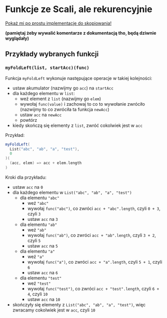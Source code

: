 # Funkcje ze Scali, ale rekurencyjnie
[Pokaż mi po prostu implementacje do skopiowania!](https://github.com/bartekmuzyk/bog_rekurencji/blob/master/src/main/scala/Main.scala)

**(pamiętaj żeby wywalić komentarze z dokumentacją tho, będą dziwnie wyglądały)**

## Przykłady wybranych funkcji
### `myFoldLeft(list, startAcc)(func)`

Funkcja `myFoldLeft` wykonuje następujące operacje w takiej kolejności:
- ustaw akumulator (nazwijmy go `acc`) na `startAcc`
- dla każdego elementu w `list`:
  - weź element z `list` (nazwijmy go `elem`)
  - wywołaj `func(value)` i zachowaj to co to wywołanie zwróciło (nazwijmy to co zwróciła ta funkcja `newAcc`)
  - ustaw `acc` na `newAcc`
  - powtórz
- kiedy skończą się elementy z `list`, zwróć cokolwiek jest w `acc`

Przykład:
```scala
myFoldLeft(
  List("abc", "ab", "a", "test"),
  0
)(
  (acc, elem) => acc + elem.length
)
```

Kroki dla przykładu:
- ustaw `acc` na `0`
- dla każdego elementu w `List("abc", "ab", "a", "test")`
  - dla elementu `"abc"`
    - weź `"abc"`
    - wywołaj `func("abc")`, co zwróci `acc + "abc".length`, czyli `0 + 3`, czyli `3`
    - ustaw `acc` na `3`
  - dla elementu `"ab"`
    - weź `"ab"`
    - wywołaj `func("ab")`, co zwróci `acc + "ab".length`, czyli `3 + 2`, czyli `5`
    - ustaw `acc` na `5`
  - dla elementu `"a"`
    - weź `"a"`
    - wywołaj `func("a")`, co zwróci `acc + "a".length`, czyli `5 + 1`, czyli `6`
    - ustaw `acc` na `6`
  - dla elementu `"test"`
    - weź `"test"`
    - wywołaj `func("test")`, co zwróci `acc + "test".length`, czyli `6 + 4`, czyli `10`
    - ustaw `acc` na `10`
- skończyły się elementy z `List("abc", "ab", "a", "test")`, więc zwracamy cokolwiek jest w `acc`, czyli `10`